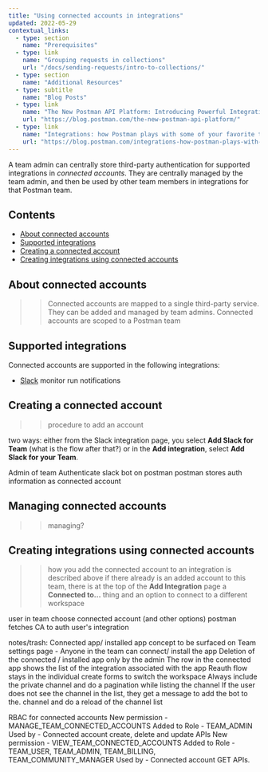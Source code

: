 ```yaml
---
title: "Using connected accounts in integrations"
updated: 2022-05-29
contextual_links:
  - type: section
    name: "Prerequisites"
  - type: link
    name: "Grouping requests in collections"
    url: "/docs/sending-requests/intro-to-collections/"
  - type: section
    name: "Additional Resources"
  - type: subtitle
    name: "Blog Posts"
  - type: link
    name: "The New Postman API Platform: Introducing Powerful Integrations"
    url: "https://blog.postman.com/the-new-postman-api-platform/"
  - type: link
    name: "Integrations: how Postman plays with some of your favorite tools"
    url: "https://blog.postman.com/integrations-how-postman-plays-with-some-of-your-favorite-tools/"
---
```


A team admin can centrally store third-party authentication for supported integrations in _connected accounts_. They are centrally managed by the team admin, and then be used by other team members in integrations for that Postman team.

## Contents

* [About connected accounts](#about-connected-accounts)
* [Supported integrations](#supported-integrations)
* [Creating a connected account](#creating-a-connected-account)
* [Creating integrations using connected accounts](#creating-integrations-using-connected-accounts)

## About connected accounts

>> Connected accounts are mapped to a single third-party service. They can be added and managed by team admins.
>> Connected accounts are scoped to a Postman team

## Supported integrations

Connected accounts are supported in the following integrations:

* [Slack](/docs/integrations/available-integrations/slack/) monitor run notifications

## Creating a connected account

>> procedure to add an account

two ways: either from the Slack integration page, you select **Add Slack for Team** (what is the flow after that?) or in the **Add integration**, select **Add Slack for your Team**.

Admin of team
Authenticate slack bot on postman
postman stores auth information as connected account

## Managing connected accounts

>>  managing?



## Creating integrations using connected accounts

>> how you add the connected account to an integration is described above
>> if there already is an added account to this team, there is at the top of the **Add Integration** page a **Connected to...** thing and an option to connect to a different workspace

user in team
choose connected account (and other options)
postman fetches CA to auth user's integration

notes/trash:
Connected app/ installed app concept to be surfaced on Team settings page - Anyone in the team can connect/ install the app
Deletion of the connected / installed app only by the admin
The row in the connected app shows the list of the integration associated with the app
Reauth flow stays in the individual create forms to switch the workspace
Always include the private channel and do a pagination while listing the channel
If the user does not see the channel in the list, they get a message to add the bot to the. channel and do a reload of the channel list


RBAC for connected accounts
New permission - MANAGE_TEAM_CONNECTED_ACCOUNTS
Added to Role -  TEAM_ADMIN
Used by - Connected account create, delete and update APIs
New permission - VIEW_TEAM_CONNECTED_ACCOUNTS
Added to Role - TEAM_USER, TEAM_ADMIN, TEAM_BILLING, TEAM_COMMUNITY_MANAGER
Used by - Connected account GET APIs.